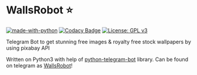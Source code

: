# WallsRobot ⭐

[![made-with-python](https://img.shields.io/badge/Made%20with-Python-1f425f.svg)](https://www.python.org/)
[![Codacy Badge](https://api.codacy.com/project/badge/Grade/b7c3c1698fc945099e4e43a654e16245)](https://app.codacy.com/manual/starry69/WallsBot?utm_source=github.com&utm_medium=referral&utm_content=starry69/WallsBot&utm_campaign=Badge_Grade_Dashboard)
[![License: GPL v3](https://img.shields.io/badge/License-GPLv3-blue.svg)](https://www.gnu.org/licenses/gpl-3.0)

Telegram Bot to get stunning free images &
royalty free stock wallpapers by using pixabay API

Written on Python3 with help of [python-telegram-bot](https://github.com/python-telegram-bot) library.
Can be found on telegram as [WallsRobot](https://t.me/starrywallbot)!
